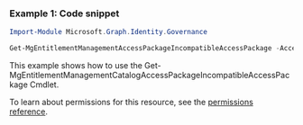 ### Example 1: Code snippet

```powershellImport-Module Microsoft.Graph.Identity.Governance

Get-MgEntitlementManagementAccessPackageIncompatibleAccessPackage -AccessPackageId $accessPackageId
```
This example shows how to use the Get-MgEntitlementManagementCatalogAccessPackageIncompatibleAccessPackage Cmdlet.
To learn about permissions for this resource, see the [permissions reference](/graph/permissions-reference).

